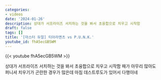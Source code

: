 ```yaml
---
categories:
- videos
date: '2024-01-26'
description: 상대가 서프라이즈 서치하는 것을 봐서 초융합으로 치우고 시작함
draft: false
tags: []
title: '[마스터 듀얼] 티아라멘츠 vs P.U.N.K.'
youtube_id: fhA5ecGB5WM
---
```



{{< youtube fhA5ecGB5WM >}}

상대가 서프라이즈 서치하는 것을 봐서 초융합으로 치우고 시작함
패가 아무리 많아도 퍼니셔 치우기가 곤란한 경우가 많은데 마침 데스트루도가 있어서 다행이네